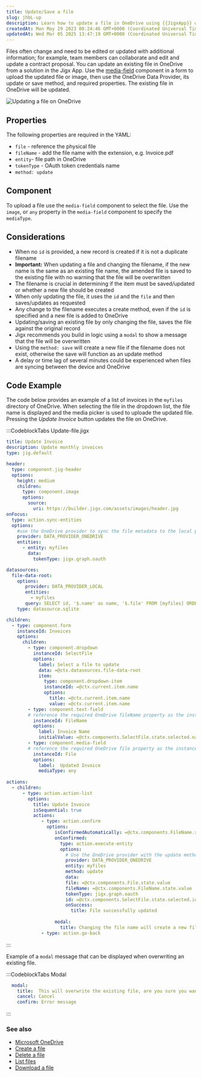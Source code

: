 ```yaml
---
title: Update/Save a file
slug: jhbL-up
description: Learn how to update a file in OneDrive using {{JigxApp}} with this comprehensive document. Discover the necessary YAML properties, including fileName and entity, and explore the use of the media-field component for file uploading. 
createdAt: Mon May 29 2023 08:24:46 GMT+0000 (Coordinated Universal Time)
updatedAt: Wed Mar 05 2025 13:47:19 GMT+0000 (Coordinated Universal Time)
---
```


Files often change and need to be edited or updated with additional information; for example, team members can collaborate and edit and update a contract proposal. You can update an existing file in OneDrive from a solution in the Jigx App. Use the [media-field](./../../Components/form/media-field.md) component in a form to upload the updated file or image, then use the OneDrive Data Provider, its update or save method, and required properties. The existing file in OneDrive will be updated.

![Updating a file on OneDrive](https://archbee-image-uploads.s3.amazonaws.com/0TQnKgJpsWhT3gQzQOhdY-sB7j0dnUHnFgwToSWpikS-20250305-134712.png "Updating a file on OneDrive")

## Properties

The following properties are required in the YAML:

- `file` - reference the physical file
- `fileName` - add the file name with the extension, e.g. Invoice.pdf
- `entity`- file path in OneDrive
- `tokenType` - OAuth token credentials name
- `method: update`

## Component

To upload a file use the `media-field` component to select the file. Use the `image`, or `any` property in the `media-field` component to specify the `mediaType`.

## Considerations

- When no `id` is provided, a new record is created if it is not a duplicate filename
- **Important:** When updating a file and changing the filename, if the new name is the same as an existing file name, the amended file is saved to the existing file with no warning that the file will be overwritten
- The filename is crucial in determining if the item must be saved/updated or whether a new file should be created
- When only updating the file, it uses the `id` and the `file` and then saves/updates as requested
- Any change to the filename executes a create method, even if the `id` is specified and a new file is added to OneDrive
- Updating/saving an existing file by only changing the file, saves the file against the original record
- Jigx recommends you build in logic using a `modal` to show a message that the file will be overwritten
- Using the `method: save` will create a new file if the filename does not exist, otherwise the save will function as an update method
- A delay or time lag of several minutes could be experienced when files are syncing between the device and OneDrive

## Code Example

The code below provides an example of a list of invoices in the `myfiles` directory of OneDrive. When selecting the file in the dropdown list, the file name is displayed and the media picker is used to uploade the updated file. Pressing the *Update Invoice* button updates the file on OneDrive.

:::CodeblockTabs
Update-file.jigx

```yaml
title: Update Invoice 
description: Update monthly invoices
type: jig.default

header:
  type: component.jig-header
  options:
    height: medium
    children:
      type: component.image
      options:
        source:
          uri: https://builder.jigx.com/assets/images/header.jpg
onFocus: 
  type: action.sync-entities
  options: 
    #use the OneDrive provider to sync the file metadata to the local provider
    provider: DATA_PROVIDER_ONEDRIVE
    entities:
      - entity: myfiles
        data: 
          tokenType: jigx.graph.oauth 

datasources:
  file-data-root: 
    options:
       provider: DATA_PROVIDER_LOCAL 
       entities: 
         - myfiles
       query: SELECT id, '$.name' as name, '$.file' FROM [myfiles] ORDER BY '$.name' DESC  
    type: datasource.sqlite

children: 
  - type: component.form
    instanceId: Invoices
    options:
      children: 
        - type: component.dropdown
          instanceId: SelectFile
          options:
            label: Select a file to update
            data: =@ctx.datasources.file-data-root
            item:
              type: component.dropdown-item
              instanceId: =@ctx.current.item.name
              options:
                title: =@ctx.current.item.name
                value: =@ctx.current.item.name
        - type: component.text-field
        # reference the required OneDrive fileName property as the instanceId 
          instanceId: FileName
          options:
            label: Invoice Name
            initialValue: =@ctx.components.SelectFile.state.selected.name
        - type: component.media-field
        # reference the required OneDrive file property as the instanceId 
          instanceId: File
          options:
            label:  Updated Invoice
            mediaType: any
          
actions:
  - children:
      - type: action.action-list
        options:
          title: Update Invoice
          isSequential: true
          actions:
             - type: action.confirm
               options:
                  isConfirmedAutomatically: =@ctx.components.FileName.state.value = @ctx.components.SelectFile.state.selected.name ? true:false
                  onConfirmed: 
                    type: action.execute-entity
                    options: 
                      # Use the OneDrive provider with the update method to update the file on OneDrive
                      provider: DATA_PROVIDER_ONEDRIVE
                      entity: myfiles
                      method: update
                      data: 
                      file: =@ctx.components.File.state.value
                      fileName: =@ctx.components.FileName.state.value
                      tokenType: jigx.graph.oauth 
                      id: =@ctx.components.SelectFile.state.selected.id
                      onSuccess: 
                        title: File successfully updated
                        
                  modal:
                    title: Changing the file name will create a new file (create method) 
             - type: action.go-back
```
:::

Example of a `modal` message that can be displayed when overwriting an existing file.

:::CodeblockTabs
Modal

```yaml
  modal:
    title:  This will overwrite the existing file, are you sure you want to proceed?
    cancel: Cancel 
    confirm: Error message      
```
:::

### See also

- [Microsoft OneDrive]()
- [Create a file](<./Create a file.md>)
- [Delete a file](<./Delete a file.md>)
- [List files](<./List files.md>)
- [Download a file](<./Download a file.md>)

